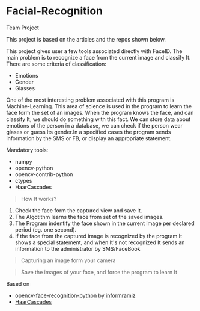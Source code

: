 # Facial-Recognition
Team Project

This project is based on the articles and the repos shown below.

This project gives user a few tools associated directly with FaceID. The main problem is to recognize a face from the current image and classify It. There are some criteria of classification:
- Emotions
- Gender
- Glasses

One of the most interesting problem associated with this program is Machine-Learning. This area of science is used in the program to learn the face form the set of an images. When the program knows the face, and can classify It, we should do something with this fact. We can store data about emotions of the person in a database, we can check if the person wear glases or guess Its gender.In a specified cases the program sends information by the SMS or FB, or display an appropriate statement. 

Mandatory tools:
- numpy
- opencv-python
- opencv-contrib-python
- ctypes
- HaarCascades

>How It works?
1. Check the face form the captured view and save It.
2. The Algotithm learns the face from set of the saved images.
3. The Program indentify the face shown in the current image per declared period (eg. one second).
4. If the face from the captured image is recognized by the program It shows a special statement, and when It's not recognized It sends an information to the administrator by SMS/FaceBook 
>Capturing an image form your camera

>Save the images of your face, and force the program to learn It

Based on

- [opencv-face-recognition-python](https://github.com/informramiz/opencv-face-recognition-python) by
[informramiz](https://github.com/informramiz) 
- [HaarCascades](https://github.com/sightmachine/SimpleCV/tree/master/SimpleCV/Features/HaarCascades)
